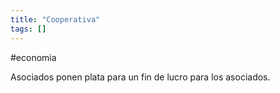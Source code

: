 ```yaml
---
title: "Cooperativa"
tags: []
---
```

#economia 

Asociados ponen plata para un fin de lucro para los asociados.